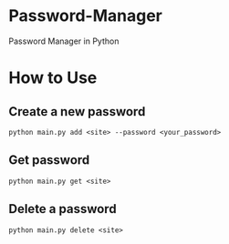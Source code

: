 # Password-Manager
Password Manager in Python

# How to Use
## Create a new password
 `python main.py add <site> --password <your_password>`

## Get password
 `python main.py get <site>`

## Delete  a password
 `python main.py delete <site>`
